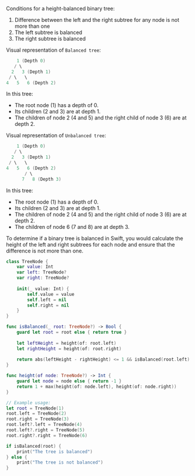 
Conditions for a height-balanced binary tree:
1. Difference between the left and the right subtree for any node is not more than one
2. The left subtree is balanced
3. The right subtree is balanced

Visual representation of `Balanced tree`:
```swift
    1 (Depth 0)
   / \
  2   3 (Depth 1)
 / \   \
4   5   6 (Depth 2)
```
In this tree:
- The root node (1) has a depth of 0.
- Its children (2 and 3) are at depth 1.
- The children of node 2 (4 and 5) and the right child of node 3 (6) are at depth 2.

Visual representation of `Unbalanced tree`:
```swift
    1 (Depth 0)
   / \
  2   3 (Depth 1)
 / \   \
4   5   6 (Depth 2)
       / \
      7   8 (Depth 3)
```
In this tree:
- The root node (1) has a depth of 0.
- Its children (2 and 3) are at depth 1.
- The children of node 2 (4 and 5) and the right child of node 3 (6) are at depth 2.
- The children of node 6 (7 and 8) are at depth 3.


To determine if a binary tree is balanced in Swift, you would calculate the height of the left and right subtrees for each node and ensure that the difference is not more than one.
```swift
class TreeNode {
    var value: Int
    var left: TreeNode?
    var right: TreeNode?
    
    init(_ value: Int) {
        self.value = value
        self.left = nil
        self.right = nil
    }
}

func isBalanced(_ root: TreeNode?) -> Bool {
    guard let root = root else { return true }
    
    let leftHeight = height(of: root.left)
    let rightHeight = height(of: root.right)
    
    return abs(leftHeight - rightHeight) <= 1 && isBalanced(root.left) && isBalanced(root.right)
}

func height(of node: TreeNode?) -> Int {
    guard let node = node else { return -1 }
    return 1 + max(height(of: node.left), height(of: node.right))
}

// Example usage:
let root = TreeNode(1)
root.left = TreeNode(2)
root.right = TreeNode(3)
root.left?.left = TreeNode(4)
root.left?.right = TreeNode(5)
root.right?.right = TreeNode(6)

if isBalanced(root) {
    print("The tree is balanced")
} else {
    print("The tree is not balanced")
}
```
